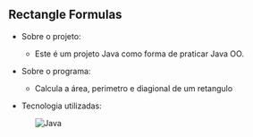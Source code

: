 ## Rectangle Formulas

- Sobre o projeto:
  - Este é um projeto Java como forma de praticar Java OO.
 
- Sobre o programa:
  - Calcula a área, perimetro e diagional de um retangulo

- Tecnologia utilizadas: <br>
  <ul>
     <img alt="Java" src="https://img.shields.io/badge/Java-ED8B00?style=for-the-badge&logo=openjdk&logoColor=white"/>
  </ul>
